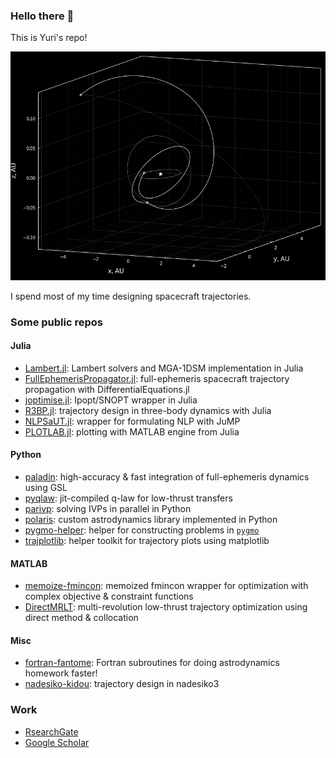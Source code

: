 ### Hello there 👋

This is Yuri's repo!

<p align="center">
  <img src="./transfer345.png" width="550" title="hover text">
</p>

I spend most of my time designing spacecraft trajectories. 

### Some public repos

#### Julia
- [Lambert.jl](https://github.com/Yuricst/Lambert.jl): Lambert solvers and MGA-1DSM implementation in Julia
- [FullEphemerisPropagator.jl](https://github.com/Yuricst/FullEphemerisPropagator.jl): full-ephemeris spacecraft trajectory propagation with DifferentialEquations.jl
- [joptimise.jl](https://github.com/Yuricst/joptimise): Ipopt/SNOPT wrapper in Julia
- [R3BP.jl](https://github.com/Yuricst/R3BP.jl/): trajectory design in three-body dynamics with Julia
- [NLPSaUT.jl](https://github.com/Yuricst/NLPSaUT): wrapper for formulating NLP with JuMP
- [PLOTLAB.jl](https://github.com/Yuricst/PLOTLAB): plotting with MATLAB engine from Julia
  
#### Python
- [paladin](https://github.com/Yuricst/paladin): high-accuracy & fast integration of full-ephemeris dynamics using GSL
- [pyqlaw](https://github.com/Yuricst/pyqlaw): jit-compiled q-law for low-thrust transfers
- [parivp](https://github.com/Yuricst/parivp): solving IVPs in parallel in Python
- [polaris](https://github.com/Yuricst/polaris): custom astrodynamics library implemented in Python
- [pygmo-helper](https://github.com/Yuricst/pygmo-helper): helper for constructing problems in [`pygmo`](https://esa.github.io/pygmo2/)
- [trajplotlib](https://github.com/Yuricst/trajplotlib): helper toolkit for trajectory plots using matplotlib

#### MATLAB
- [memoize-fmincon](https://github.com/Yuricst/memoize-fmincon): memoized fmincon wrapper for optimization with complex objective & constraint functions
- [DirectMRLT](https://github.com/Yuricst/DirectMRLT): multi-revolution low-thrust trajectory optimization using direct method & collocation
 
#### Misc
- [fortran-fantome](https://github.com/Yuricst/fortran-astrodynamics): Fortran subroutines for doing astrodynamics homework faster! 
- [nadesiko-kidou](https://github.com/Yuricst/nadesiko-kidou): trajectory design in nadesiko3

### Work
- [RsearchGate](https://www.researchgate.net/profile/Yuri-Shimane)
- [Google Scholar](https://scholar.google.com/citations?user=mNEn9XwAAAAJ&hl=en)


<!--
### About my GitHub

<a href="https://github.com/anuraghazra/github-readme-stats">
  <img align="left" src="https://github-readme-stats.vercel.app/api?username=yuricst&count_private=true&show_icons=true" />
</a>
<a href="https://github.com/anuraghazra/github-readme-stats">
  <img align="left" src="https://github-readme-stats.vercel.app/api/top-langs/?username=yuricst" />
</a>
-->

<!--
**Yuricst/yuricst** is a ✨ _special_ ✨ repository because its `README.md` (this file) appears on your GitHub profile.

Here are some ideas to get you started:

- 🔭 I’m currently working on ...
- 🌱 I’m currently learning ...
- 👯 I’m looking to collaborate on ...
- 🤔 I’m looking for help with ...
- 💬 Ask me about ...
- 📫 How to reach me: ...
- 😄 Pronouns: ...
- ⚡ Fun fact: ...
-->
